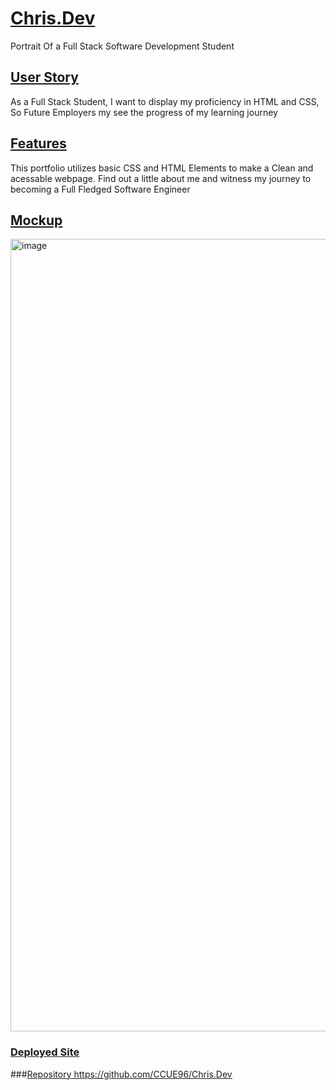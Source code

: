 # <ins>Chris.Dev<ins>
Portrait Of a Full Stack Software Development Student

## <ins>User Story<ins>
As a Full Stack Student, I want to display my proficiency in HTML and CSS, So Future Employers my see the progress of my learning journey

## <ins>Features<ins>
This portfolio utilizes basic CSS and HTML Elements to make a Clean and acessable webpage.
Find out a little about me and witness my journey to becoming a Full Fledged Software Engineer

## <ins>Mockup<ins>
<img width="1268" alt="image" src="https://github.com/CCUE96/Chris.Dev/assets/159393541/47dc2a48-ab83-4403-a9e8-4ea8cc2cdca3">

### <ins>Deployed Site<ins>

###<ins>Repository<ins>
https://github.com/CCUE96/Chris.Dev
